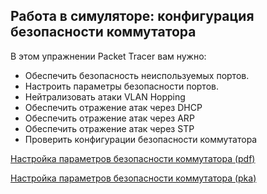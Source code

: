 <!-- 11.6.1 -->
## Работа в симуляторе: конфигурация безопасности коммутатора

В этом упражнении Packet Tracer вам нужно:

* Обеспечить безопасность неиспользуемых портов.
* Настроить параметры безопасности портов.
* Нейтрализовать атаки VLAN Hopping
* Обеспечить отражение атак через DHCP
* Обеспечить отражение атак через ARP
* Обеспечить отражение атак через STP
* Проверить конфигурации безопасности коммутатора

[Настройка параметров безопасности коммутатора (pdf)](./assets/11.6.1-packet-tracer---switch-security-configuration_ru-RU.pdf)

[Настройка параметров безопасности коммутатора (pka)](./assets/11.6.1-packet-tracer---switch-security-configuration_ru-RU.pka)

<!-- 11.6.2 -->
